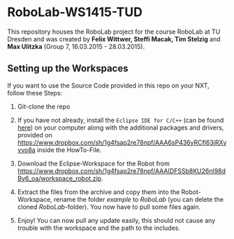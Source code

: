 # RoboLab-WS1415-TUD

This repository houses the RoboLab project for the course RoboLab at TU Dresden and was created by **Felix Wittwer, Steffi Macak, Tim Stelzig** and **Max Ulitzka** (Group 7, 16.03.2015 - 28.03.2015).

## Setting up the Workspaces

If you want to use the Source Code provided in this repo on your NXT, follow these Steps:

1. Git-clone the repo

2. If you have not already, install the `Eclipse IDE for C/C++` (can be found [here](http://www.eclipse.org)) on your computer along with the additional packages and drivers, provided on https://www.dropbox.com/sh/1g4fsap2re78npf/AAA6sP436yRCfl63jRXyvyo8a inside the HowTo-File.

3. Download the Eclipse-Workspace for the Robot from https://www.dropbox.com/sh/1g4fsap2re78npf/AAAIDFSSb8KU26nl98dBy6_oa/workspace_robot.zip.

4. Extract the files from the archive and copy them into the Robot-Workspace, rename the folder *example* to *RoboLab* (you can delete the cloned *RoboLab*-folder). You now have to pull some files again.

5. Enjoy! You can now pull any update easily, this should not cause any trouble with the workspace and the path to the includes.
